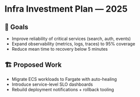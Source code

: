 # Infra Investment Plan — 2025

## 🧭 Goals

* Improve reliability of critical services (search, auth, events)
* Expand observability (metrics, logs, traces) to 95% coverage
* Reduce mean time to recovery below 5 minutes

## 🏗 Proposed Work

* Migrate ECS workloads to Fargate with auto-healing
* Introduce service-level SLO dashboards
* Rebuild deployment notifications + rollback tooling